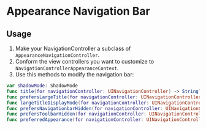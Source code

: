 
# Appearance Navigation Bar

## Usage
1. Make your NavigationController a subclass of `AppearanceNavigationController`.
2. Conform the view controllers you want to customize to `NavigationControllerAppearanceContext`.
3. Use this methods to modify the navigation bar:

```swift
var shadowMode: ShadowMode
func title(for navigationController: UINavigationController) -> String?
func prefersLargeTitle(for navigationController: UINavigationController) -> Bool?
func largeTitleDisplayMode(for navigationController: UINavigationController) -> UINavigationItem.LargeTitleDisplayMode
func prefersNavigationbarHidden(for navigationController: UINavigationController) -> Bool
func prefersToolbarHidden(for navigationController: UINavigationController) -> Bool
func preferredAppearance(for navigationController: UINavigationController) -> Appearance?
```
